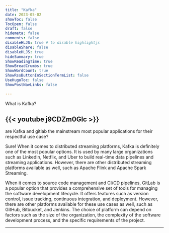 ```yaml
---
title: "Kafka"
date: 2023-05-02
showToc: false
TocOpen: false
draft: false
hidemeta: false
comments: false
disableHLJS: true # to disable highlightjs
disableShare: false
disableHLJS: true
hideSummary: true
ShowReadingTime: true
ShowBreadCrumbs: true
ShowWordCount: true
ShowRssButtonInSectionTermList: false
UseHugoToc: false
ShowPostNavLinks: false

---
```







What is Kafka?

{{< youtube j9CDZm0Glc >}}
---

are Kafka and gitlab the mainstream most popular applications for their respectful use case? 


Sure! When it comes to distributed streaming platforms, Kafka is definitely one of the most popular options. It is used by many large organizations such as LinkedIn, Netflix, and Uber to build real-time data pipelines and streaming applications. However, there are other distributed streaming platforms available as well, such as Apache Flink and Apache Spark Streaming.

When it comes to source code management and CI/CD pipelines, GitLab is a popular option that provides a comprehensive set of tools for managing the software development lifecycle. It offers features such as version control, issue tracking, continuous integration, and deployment. However, there are other platforms available for these use cases as well, such as GitHub, Bitbucket, and Jenkins. The choice of platform can depend on factors such as the size of the organization, the complexity of the software development process, and the specific requirements of the project.

---
